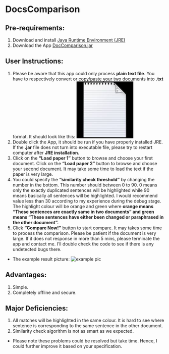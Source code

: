 # DocsComparison
## Pre-requirements:
1. Download and install [Java Runtime Environment (JRE)](https://www.java.com/en/download/)
2. Download the App [DocComparison.jar](https://drive.google.com/open?id=1fy8ri37NjXHdgrG4Ch635OpEt-gJkQ_j)

## User Instructions:
1. Please be aware that this app could only process **plain text file**. You have to respectively convert or copy/paste your two documents into **.txt** format. It should look like this:
![.txt fromat demo](https://github.com/hyphenzhao/DocsComparison/blob/master/demopic1.jpg)
2. Double click the App, it should be run if you have properly installed JRE. If the **.jar** file does not turn into executable file, please try to restart computer after **JRE installation.**
3. Click on the **“Load paper 1”** button to browse and choose your first document. Click on the **“Load paper 2”** button to browse and choose your second document. It may take some time to load the text if the paper is very large.
4. You could specify the **“similarity check threshold”** by changing the number in the bottom. This number should between 0 to 90. 0 means only the exactly duplicated sentences will be highlighted while 90 means basically all sentences will be highlighted. I would recommend value less than 30 according to my experience during the debug stage. The highlight colour will be orange and green where **orange means “These sentences are exactly same in two documents” and green means “These sentences have either been changed or paraphrased in the other document”.**
5. Click **“Compare Now!”** button to start compare. It may takes some time to process the comparison. Please be patient if the document is very large. If it does not response in more than 5 mins, please terminate the app and contact me. I’ll double check the code to see if there is any undetected bugs there.
+ The example result picture:
![example pic](https://github.com/hyphenzhao/DocsComparison/blob/master/demopic2.jpg)
## Advantages:
1. Simple.
2. Completely offline and secure. 

## Major Deficiencies:
1. All matches will be highlighted in the same colour. It is hard to see where sentence is corresponding to the same sentence in the other document.
2. Similarity check algorithm is not as smart as we expected. 
+ Please note these problems could be resolved but take time. Hence, I could further improve it based on your specification.
